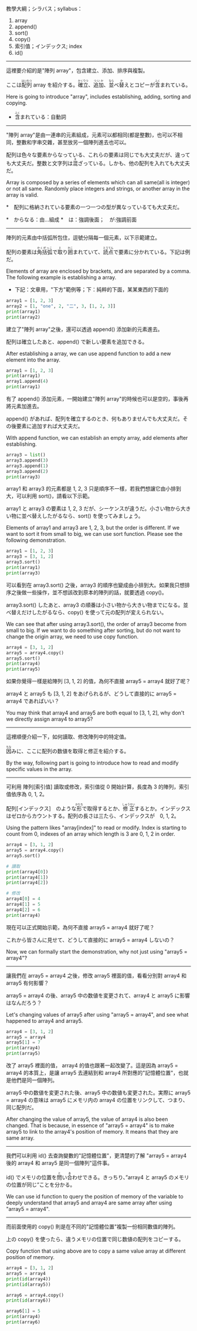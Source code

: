 教學大綱；シラバス；syllabus：
1. array
2. append()
3. sort()
4. copy()
5. 索引值；インデックス; index
6. id()

---

這裡要介紹的是"陣列 array"，包含建立、添加、排序與複製。

ここは<ruby>配列<rt>はいれつ</rt></ruby> array を紹介する。<ruby>確立<rt>かくりつ</rt></ruby>、<ruby>追加<rt>ついか</rt></ruby>、<ruby>並<rt>なら</rt></ruby>べ<ruby>替<rt>か</rt></ruby>えとコピーが<ruby>含<rt>ふく</rt></ruby>まれている。

Here is going to introduce "array", includes establishing, adding, sorting and copying.

* <ruby>含<rt>ふく</rt></ruby>まれている：自動詞

---

"陣列 array"是由一連串的元素組成，元素可以都相同(都是整數)，也可以不相同，整數和字串交雜，甚至放另一個陣列進去也可以。

配列は色々な要素からなっている、これらの要素は同じでも大丈夫だが、違っても大丈夫だ。整数と文字列は<ruby>混<rt>ま</rt></ruby>ざっている。しかも、他の配列を入れても大丈夫だ。

Array is composed by a series of elements which can all same(all is integer) or not all same. Randomly place integers and strings, or another array in the array is valid.

*　配列に格納されている要素の一つ一つの型が異なっているても大丈夫だ。

*　からなる：由...組成
*　は：強調後面；　が:強調前面

---

陣列的元素由中括弧所包住，逗號分隔每一個元素，以下示範建立。

配列の要素は<ruby>角括弧<rt>かくがっこ</rt></ruby>で<ruby>取<rt>と</rt></ruby>り<ruby>囲<rt>かこ</rt></ruby>まれていて、<ruby>読点<rt>とうてん</rt></ruby>で要素に分かれている。下記は例だ。

Elements of array are enclosed by brackets, and are separated by a comma. The following example is establishing a array.

* 下記：文章用，"下方"範例等；下：純粹的下面，某某東西的下面的

```python
array1 = [1, 2, 3]
array2 = [1, "one", 2, "二", 3, [1, 2, 3]]
print(array1)
print(array2)
```

建立了"陣列 array"之後，還可以透過 append() 添加新的元素進去。

配列は確立したあと、append() で新しい要素を追加できる。

After establishing a array, we can use append function to add a new element into the array. 

```python
array1 = [1, 2, 3]
print(array1)
array1.append(4)
print(array1)
```

有了 append() 添加元素，一開始建立"陣列 array"的時候也可以是空的，事後再將元素加進去。

append() があれば、配列を確立するのとき、何もありませんでも大丈夫だ。その後要素に追加すれば大丈夫だ。

With append function, we can establish an empty array, add elements after establishing.

```python
array3 = list()
array3.append(3)
array3.append(1)
array3.append(2)
print(array3)
```

array1 和 array3 的元素都是 1, 2, 3 只是順序不一樣，若我們想讓它由小排到大，可以利用 sort()，請看以下示範。

array1 と array3 の要素は 1, 2, 3 だが、シーケンスが違うだ。小さい物から大きい物に並べ替えしたがるなら、sort() を使ってみましょう。

Elements of array1 and array3 are 1, 2, 3, but the order is different. If we want to sort it from small to big, we can use sort function. Please see the following demonstration.

```python
array1 = [1, 2, 3]
array3 = [3, 1, 2]
array3.sort()
print(array1)
print(array3)
```

可以看到在 array3.sort() 之後，array3 的順序也變成由小排到大。如果我只想排序之後做一些操作，並不想該改到原本的陣列的話，就要透過 copy()。

array3.sort() したあと、array3 の順番は小さい物から大きい物までになる。並べ替えだけしたがるなら、copy() を使って元の配列が変えられない。

We can see that after using array3.sort(), the order of array3 become from small to big. If we want to do something after sorting, but do not want to change the origin array, we need to use copy function. 

```python
array4 = [3, 1, 2]
array5 = array4.copy()
array5.sort()
print(array4)
print(array5)
```

如果你覺得一樣是給陣列 [3, 1, 2] 的值，為何不直接 array5 = array4 就好了呢？

array4 と array5 も [3, 1, 2] をあげられるが、どうして直接的に array5 = array4 であればいい？

You may think that array4 and array5 are both equal to [3, 1, 2], why don't we directly assign array4 to array5?

---

這裡順便介紹一下，如何讀取、修改陣列中的特定值。

<ruby>因<rt>ちな</rt></ruby>みに、ここに配列の数値を取得と修正を紹介する。

By the way, following part is going to introduce how to read and modify specific values in the array.

---

可利用 陣列[索引值] 讀取或修改，索引值從 0 開始計算，長度為 3 的陣列，索引值依序為 0, 1, 2。

配列[インデックス]　のような<ruby>形<rt>かたち</rt></ruby>で取得するとか、<ruby>修正<rt>しゅうせい</rt></ruby>するとか。インデックスはゼロからカウントする。配列の長さは三たら、インデックスが　0, 1, 2。

Using the pattern likes "array[index]" to read or modify. Index is starting to count from 0, indexes of an array which length is 3 are 0, 1, 2 in order.

```python
array4 = [3, 1, 2]
array5 = array4.copy()
array5.sort()

# 讀取
print(array4[0])
print(array4[1])
print(array4[2])

# 修改
array4[0] = 4
array4[1] = 5
array4[2] = 6
print(array4)
```

現在可以正式開始示範，為何不直接 array5 = array4 就好了呢？

これから皆さんに見せて、どうして直接的に array5 = array4 しないの？

Now, we can formally start the demonstration, why not just using "array5 = array4"?

---

讓我們在 array5 = array4 之後，修改 array5 裡面的值，看看分別對 array4 和 array5 有何影響？

array5 = array4 の後、array5 中の数値を変更されて、array4 と array5 に影響はなんだろう？

Let's changing values of array5 after using "array5 = array4", and see what happened to array4 and array5.

```python
array4 = [3, 1, 2]
array5 = array4
array5[1] = 7
print(array4)
print(array5)
```

改了 array5 裡面的值， array4 的值也跟著一起改變了。這是因為 array5 = array4 的本質上，是讓 array5 去連結到和 array4 所對應的"記憶體位置"，也就是他們是同一個陣列。

array5 中の数値を変更された後、array5 中の数値も変更された。実際に array5 = array4 の意味は array5 にメモリ内の array4 の位置をリンクして、つまり、同じ配列だ。

After changing the value of array5, the value of array4 is also been changed. That is because, in essence of "array5 = array4" is to make array5 to link to the array4's position of memory. It means that they are same array.

---

我們可以利用 id() 去查詢變數的"記憶體位置"，更清楚的了解 "array5 = array4 後的 array4 和 array5 是同一個陣列"這件事。

id() でメモリの位置を<ruby>問<rt>と</rt></ruby>い<ruby>合<rt>あ</rt></ruby>わせできる。きっちり、”array4 と array5 のメモリの位置が同じ”ことを分かる。

We can use id function to query the position of memory of the variable to deeply understand that array5 and array4 are same array after using "array5 = array4".

---

而前面使用的 copy() 則是在不同的"記憶體位置"複製一份相同數值的陣列。

上の copy() を使ったら、違うメモリの位置で同じ数値の配列をコピーする。

Copy function that using above are to copy a same value array at different position of memory.

```python
array4 = [3, 1, 2]
array5 = array4
print(id(array4))
print(id(array5))

array6 = array4.copy()
print(id(array6))

array6[1] = 5
print(array4)
print(array6)
```
